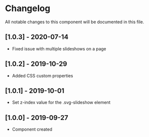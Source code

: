 # Changelog
All notable changes to this component will be documented in this file.

## [1.0.3] - 2020-07-14
- Fixed issue with multiple slideshows on a page

## [1.0.2] - 2019-10-29
- Added CSS custom properties

## [1.0.1] - 2019-10-01
- Set z-index value for the .svg-slideshow element

## [1.0.0] - 2019-09-27
- Component created
